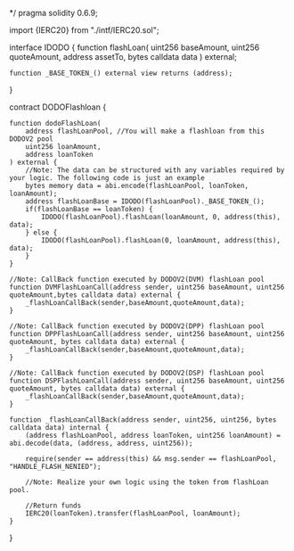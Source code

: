 */
pragma solidity 0.6.9;

import {IERC20} from "./intf/IERC20.sol";

interface IDODO {
    function flashLoan(
        uint256 baseAmount,
        uint256 quoteAmount,
        address assetTo,
        bytes calldata data
    ) external;

    function _BASE_TOKEN_() external view returns (address);
}

contract DODOFlashloan {

    function dodoFlashLoan(
        address flashLoanPool, //You will make a flashloan from this DODOV2 pool
        uint256 loanAmount, 
        address loanToken
    ) external {
        //Note: The data can be structured with any variables required by your logic. The following code is just an example
        bytes memory data = abi.encode(flashLoanPool, loanToken, loanAmount);
        address flashLoanBase = IDODO(flashLoanPool)._BASE_TOKEN_();
        if(flashLoanBase == loanToken) {
            IDODO(flashLoanPool).flashLoan(loanAmount, 0, address(this), data);
        } else {
            IDODO(flashLoanPool).flashLoan(0, loanAmount, address(this), data);
        }
    }

    //Note: CallBack function executed by DODOV2(DVM) flashLoan pool
    function DVMFlashLoanCall(address sender, uint256 baseAmount, uint256 quoteAmount,bytes calldata data) external {
        _flashLoanCallBack(sender,baseAmount,quoteAmount,data);
    }

    //Note: CallBack function executed by DODOV2(DPP) flashLoan pool
    function DPPFlashLoanCall(address sender, uint256 baseAmount, uint256 quoteAmount, bytes calldata data) external {
        _flashLoanCallBack(sender,baseAmount,quoteAmount,data);
    }

    //Note: CallBack function executed by DODOV2(DSP) flashLoan pool
    function DSPFlashLoanCall(address sender, uint256 baseAmount, uint256 quoteAmount, bytes calldata data) external {
        _flashLoanCallBack(sender,baseAmount,quoteAmount,data);
    }

    function _flashLoanCallBack(address sender, uint256, uint256, bytes calldata data) internal {
        (address flashLoanPool, address loanToken, uint256 loanAmount) = abi.decode(data, (address, address, uint256));
        
        require(sender == address(this) && msg.sender == flashLoanPool, "HANDLE_FLASH_NENIED");

        //Note: Realize your own logic using the token from flashLoan pool.

        //Return funds
        IERC20(loanToken).transfer(flashLoanPool, loanAmount);
    }
}
